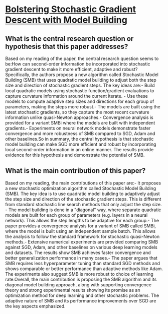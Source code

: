 # [Bolstering Stochastic Gradient Descent with Model Building](https://arxiv.org/abs/2111.07058v2)

## What is the central research question or hypothesis that this paper addresses?

Based on my reading of the paper, the central research question seems to be:How can second-order information be incorporated into stochastic gradient descent to make it more efficient, adaptive and robust? Specifically, the authors propose a new algorithm called Stochastic Model Building (SMB) that uses quadratic model building to adjust both the step size and direction of stochastic gradient steps. The key ideas are:- Build local quadratic models using stochastic function/gradient evaluations to capture curvature information around the current iterate. - Use these models to compute adaptive step sizes and directions for each group of parameters, making the steps more robust.- The models are built using the latest stochastic gradients, so they capture the most recent curvature information unlike quasi-Newton approaches.- Convergence analysis is provided for a variant SMBi where the models are built with independent gradients.- Experiments on neural network models demonstrate faster convergence and more robustness of SMB compared to SGD, Adam and other baselines.So in summary, the central hypothesis is that stochastic model building can make SGD more efficient and robust by incorporating local second-order information in an online manner. The results provide evidence for this hypothesis and demonstrate the potential of SMB.


## What is the main contribution of this paper?

Based on my reading, the main contributions of this paper are:- It proposes a new stochastic optimization algorithm called Stochastic Model Building (SMB). The key idea is to use quadratic model building to adaptively adjust the step size and direction of the stochastic gradient steps. This is different from standard stochastic line search methods that only adjust the step size. - The model building is done in a "diagonal" way, where separate quadratic models are built for each group of parameters (e.g. layers in a neural network). This allows the step lengths to be adaptive for each group.- The paper provides a convergence analysis for a variant of SMB called SMBi, where the model is built using an independent sample batch. This allows the analysis to follow the standard framework for stochastic quasi-Newton methods.- Extensive numerical experiments are provided comparing SMB against SGD, Adam, and other baselines on various deep learning models and datasets. The results show SMB achieves faster convergence and better generalization performance in many cases.- The paper argues that SMB requires less hyperparameter tuning than standard SGD methods and shows comparable or better performance than adaptive methods like Adam. The experiments also suggest SMB is more robust to choice of learning rate.Overall, the main contribution is proposing the SMB algorithm and its diagonal model building approach, along with supporting convergence theory and strong experimental results showing its promise as an optimization method for deep learning and other stochastic problems. The adaptive nature of SMB and its performance improvements over SGD are the key aspects emphasized.
